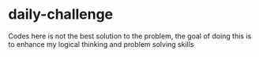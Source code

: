 # daily-challenge

Codes here is not the best solution to the problem, the goal of doing this is to enhance my logical thinking and problem solving skills 
